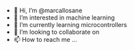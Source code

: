 - 👋 Hi, I’m @marcallosane
- 👀 I’m interested in machine learning 
- 🌱 I’m currently learning microcontrollers
- 💞️ I’m looking to collaborate on 
- 📫 How to reach me ...

<!---
marcallosane/marcallosane is a ✨ special ✨ repository because its `README.md` (this file) appears on your GitHub profile.
You can click the Preview link to take a look at your changes.
--->
